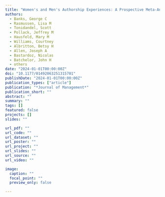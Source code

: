 ```yaml
---
title: "Women's and Men's Authorship Experiences: A Prospective Meta-Analysis"
authors:
  - Banks, George C
  - Rasmussen, Lisa M
  - Tonidandel, Scott
  - Pollack, Jeffrey M
  - Hausfeld, Mary M
  - Williams, Courtney
  - Albritton, Betsy H
  - Allen, Joseph A
  - Bastardoz, Nicolas
  - Batchelor, John H
  - others
date: "2024-01-01T00:00:00Z"
doi: "10.1177/01492063251315701"
publishDate: "2024-01-01T00:00:00Z"
publication_types: ["article"]
publication: "*Journal of Management*"
publication_short: ""
abstract: ""
summary: ""
tags: []
featured: false
projects: []
slides: ""

url_pdf: ""
url_code: ""
url_dataset: ""
url_poster: ""
url_project: ""
url_slides: ""
url_source: ""
url_video: ""

image:
  caption: ""
  focal_point: ""
  preview_only: false

---
```

